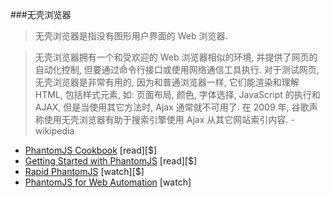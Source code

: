 ###无壳浏览器

>无壳浏览器是指没有图形用户界面的 Web 浏览器.

>无壳浏览器拥有一个和受欢迎的 Web 浏览器相似的环境, 并提供了网页的自动化控制, 但要通过命令行接口或使用网络通信工具执行. 对于测试网页, 无壳浏览器是非常有用的, 因为和普通浏览器一样, 它们能渲染和理解 HTML, 包括样式元素, 如: 页面布局, 颜色, 字体选择, JavaScript 的执行和 AJAX, 但是当使用其它方法时, Ajax 通常就不可用了. 在 2009 年, 谷歌声称使用无壳浏览器有助于搜索引擎使用 Ajax 从其它网站索引内容. - wikipedia

* [PhantomJS Cookbook](http://www.amazon.com/PhantomJS-Cookbook-Rob-Friesel/dp/178398192X) [read][$]
* [Getting Started with PhantomJS](http://www.amazon.com/Getting-Started-PhantomJS-Aries-Beltran/dp/1782164227) [read][$]
* [Rapid PhantomJS](https://www.packtpub.com/web-development/rapid-phantomjs-video) [watch][$]
* [PhantomJS for Web Automation](https://www.youtube.com/watch?v=OqEcn_6GBDI) [watch]
